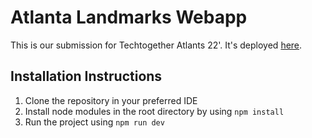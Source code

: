 # Atlanta Landmarks Webapp

This is our submission for Techtogether Atlants 22'. It's deployed [here](https://civilrightslandmarks-atl.azurewebsites.net/).

## Installation Instructions

1. Clone the repository in your preferred IDE
2. Install node modules in the root directory by using `npm install`
3. Run the project using `npm run dev`
